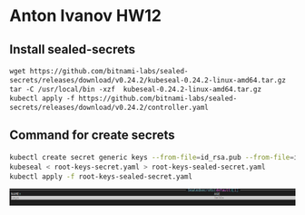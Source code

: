 # Anton Ivanov HW12

## Install sealed-secrets
```
wget https://github.com/bitnami-labs/sealed-secrets/releases/download/v0.24.2/kubeseal-0.24.2-linux-amd64.tar.gz  
tar -C /usr/local/bin -xzf  kubeseal-0.24.2-linux-amd64.tar.gz
kubectl apply -f https://github.com/bitnami-labs/sealed-secrets/releases/download/v0.24.2/controller.yaml
```

## Command for create secrets
```sh
kubectl create secret generic keys --from-file=id_rsa.pub --from-file=id_rsa --dry-run=client -o yaml > root-keys-secret.yaml
kubeseal < root-keys-secret.yaml > root-keys-sealed-secret.yaml
kubectl apply -f root-keys-sealed-secret.yaml
```
![Sealed-secret](image.png)

